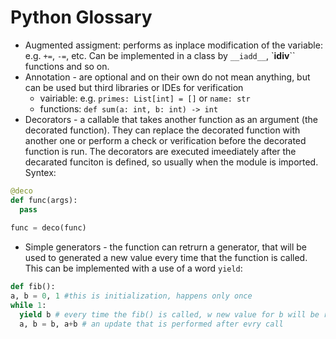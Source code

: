 # Python Glossary

* Augmented assigment: performs as inplace modification of  the variable: e.g. ``+=``, ``-=``, etc.
Can be implemented in a class by ``__iadd__``, `__idiv__`` functions and so on.
* Annotation - are optional and on their own do not mean anything, but can be used but third libraries or IDEs for verification
  * vairiable: e.g. ``primes: List[int] = []`` or ``name: str``
  * functions: ``def sum(a: int, b: int) -> int``
* Decorators - a callable that takes another function as an argument (the decorated function). 
They can replace the decorated function with another one or perform a check or verification before the decorated function is run.
The decorators are executed imeediately after the decarated funciton is defined, so usually when the module is imported. Syntex:    
```python
@deco
def func(args):
  pass
  
func = deco(func)
```
* Simple generators - the function can retrurn a generator, that will be used to generated a new value
every time that the function is called. This can be implemented with a use of a word ``yield``:  
```python
def fib():
a, b = 0, 1 #this is initialization, happens only once
while 1:
  yield b # every time the fib() is called, w new value for b will be return
  a, b = b, a+b # an update that is performed after evry call
```
  
